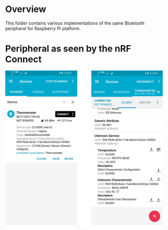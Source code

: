 # Overview
This folder contains various implementations of the same Bluetooth peripheral for Raspberry Pi platform.

# Peripheral as seen by the nRF Connect
![Peripheral device](device.png)
